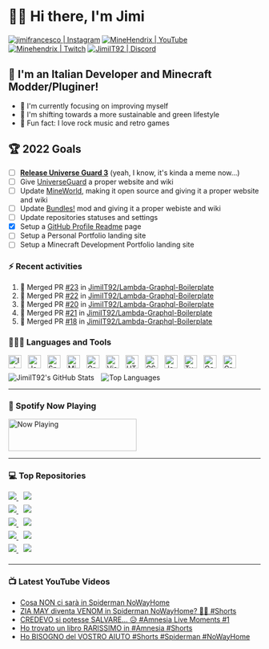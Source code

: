 # 👋🏼 Hi there, I'm Jimi
[<img align="center" alt="jimifrancesco | Instagram" title="Instagram" src="https://img.shields.io/badge/jimifrancesco-e4405f?style=flat-square&logo=instagram&logoColor=white" />][Instagram]
[<img align="center" alt="MineHendrix | YouTube" title="YouTube" src="https://img.shields.io/youtube/channel/subscribers/UCQMKod7OLyusuyzV4dSHBvQ?label=%20MineHendrix&logo=youtube&style=flat-square" />][YouTube]
[<img align="center" alt="Minehendrix | Twitch" title="Twitch" src="https://img.shields.io/twitch/status/minehendrix?color=9146FF&label=Minehendrix&logo=twitch&logoColor=white&style=flat-square" />][Twitch]
[<img align="center" alt="JimiIT92 | Discord" title="Discord" src="https://img.shields.io/badge/JimiIT92%235592-5865F2?style=flat-square&logo=discord&logoColor=white" />][Discord]


## 🍝 I'm an Italian Developer and Minecraft Modder/Pluginer!

- 🥊 I'm currently focusing on improving myself
- 🌳 I'm shifting towards a more sustainable and green lifestyle
- 🎸 Fun fact: I love rock music and retro games

## 🏆 2022 Goals

- [ ] <u>**Release Universe Guard 3**</u> (yeah, I know, it's kinda a meme now...)
- [ ] Give [UniverseGuard](https://ore.spongepowered.org/Francesco_Jimi/Universe-Guard) a proper website and wiki
- [ ] Update [MineWorld](https://mineworldminecraft.altervista.org/blog/), making it open source and giving it a proper website and wiki
- [ ] Update [Bundles!](https://www.curseforge.com/minecraft/mc-mods/bundles-mod) mod and giving it a proper webiste and wiki
- [ ] Update repositories statuses and settings
- [x] Setup a [GitHub Profile Readme](https://github.com/JimiIT92) page
- [ ] Setup a Personal Portfolio landing site
- [ ] Setup a Minecraft Development Portfolio landing site

### ⚡ Recent activities
<!--START_SECTION:activity-->
1. 🎉 Merged PR [#23](https://github.com/JimiIT92/Lambda-Graphql-Boilerplate/pull/23) in [JimiIT92/Lambda-Graphql-Boilerplate](https://github.com/JimiIT92/Lambda-Graphql-Boilerplate)
2. 🎉 Merged PR [#22](https://github.com/JimiIT92/Lambda-Graphql-Boilerplate/pull/22) in [JimiIT92/Lambda-Graphql-Boilerplate](https://github.com/JimiIT92/Lambda-Graphql-Boilerplate)
3. 🎉 Merged PR [#20](https://github.com/JimiIT92/Lambda-Graphql-Boilerplate/pull/20) in [JimiIT92/Lambda-Graphql-Boilerplate](https://github.com/JimiIT92/Lambda-Graphql-Boilerplate)
4. 🎉 Merged PR [#21](https://github.com/JimiIT92/Lambda-Graphql-Boilerplate/pull/21) in [JimiIT92/Lambda-Graphql-Boilerplate](https://github.com/JimiIT92/Lambda-Graphql-Boilerplate)
5. 🎉 Merged PR [#18](https://github.com/JimiIT92/Lambda-Graphql-Boilerplate/pull/18) in [JimiIT92/Lambda-Graphql-Boilerplate](https://github.com/JimiIT92/Lambda-Graphql-Boilerplate)
<!--END_SECTION:activity-->

### 👨🏼‍💻 Languages and Tools

[<img align="left" alt="IntelliJ Idea" title="IntelliJ Idea" width="26px" style="margin-right: 13px" src="https://ico.now.sh/intellijidea/4697ff" />][IntelliJ Idea]
[<img align="left" alt="Java" title="Java" width="26px" style="margin-right: 13px" src="https://ico.now.sh/java/F08705" />][Java]
[<img align="left" alt="Sponge" title="Sponge" width="26px" style="margin-right: 13px" src="https://www.spongepowered.org/assets/img/icons/spongie-mark.svg" />][Sponge]
[<img align="left" alt="Minecraft Forge" title="Minecraft Forge" width="26px" style="margin-right: 13px" src="https://ico.now.sh/curseforge/ED2D2F" />][Forge]
[<img align="left" alt="GraphQL" title="GraphQL" width="26px" style="margin-right: 13px" src="https://ico.now.sh/trello/0052CC" />][Trello]
[<img align="left" alt="Visual Studio Code" title="Visual Studio Code" width="26px" style="margin-right: 13px" src="https://ico.now.sh/visualstudiocode/007ACC" />][Visual Studio Code]
[<img align="left" alt="HTML 5" title="HTML 5" width="26px" style="margin-right: 13px" src="https://ico.now.sh/html5/E34F26" />][HTML 5]
[<img align="left" alt="CSS 3" title="CSS 3" width="26px" style="margin-right: 13px" src="https://ico.now.sh/css3/1572B6" />][CSS 3]
[<img align="left" alt="Javascript" title="Javascript" width="26px" style="margin-right: 13px" src="https://ico.now.sh/javascript/F7DF1E" />][Javascript]
[<img align="left" alt="Typescript" title="Typescript" width="26px" style="margin-right: 13px" src="https://ico.now.sh/typescript/3178C6" />][Typescript]
[<img align="left" alt="GoLang" title="GoLang" width="26px" style="margin-right: 13px" src="https://ico.now.sh/go/00ADD8" />][GoLang]
[<img align="left" alt="GraphQL" title="GraphQL" width="26px" style="margin-right: 13px" src="https://ico.now.sh/graphql/E10098" />][GraphQL]

<br/>
<br/>
<img align="center" alt="JimiIT92's GitHub Stats" src="https://github-readme-stats.vercel.app/api?username=JimiIT92&show_icons=true&hide_border=true&theme=dark&hide=prs" />
<img align="center" alt="Top Languages" style="margin-left: 10px" src="https://github-readme-stats.vercel.app/api/top-langs/?username=JimiIT92&layout=compact&theme=dark&langs_count=10&hide_border=true" />


<hr />

### 🎵 Spotify Now Playing

<img src="https://novatorem-jimiit92.vercel.app/api/spotify" width="256" height="64" alt="Now Playing">

<hr />

### 💻 Top Repositories

<a href="https://github.com/JimiIT92/UniverseGuard2">
  <img align="center" style="margin-bottom: 10px" src="https://github-readme-stats.vercel.app/api/pin/?username=JimiIT92&repo=UniverseGuard2&show_icons=true&hide_border=true&theme=dark" />
</a>
<a href="https://github.com/JimiIT92/ItemAlert">
  <img align="center" style="margin-bottom: 10px;margin-left: 10px;" src="https://github-readme-stats.vercel.app/api/pin/?username=JimiIT92&repo=ItemAlert&show_icons=true&hide_border=true&theme=dark" />
</a>

<br />

<a href="https://github.com/JimiIT92/BundlesMod">
  <img align="center" style="margin-bottom: 10px" src="https://github-readme-stats.vercel.app/api/pin/?username=JimiIT92&repo=BundlesMod&show_icons=true&hide_border=true&theme=dark" />
</a>
<a href="https://github.com/JimiIT92/BetterSnowierSnow">
  <img align="center" style="margin-bottom: 10px;margin-left: 10px;" src="https://github-readme-stats.vercel.app/api/pin/?username=JimiIT92&repo=BetterSnowierSnow&show_icons=true&hide_border=true&theme=dark" />
</a>

<br />

<a href="https://github.com/JimiIT92/TwitchSpawn">
  <img align="center" style="margin-bottom: 10px" src="https://github-readme-stats.vercel.app/api/pin/?username=JimiIT92&repo=TwitchSpawn&show_icons=true&hide_border=true&theme=dark" />
</a>
<a href="https://github.com/JimiIT92/NameTagKeeper">
  <img align="center" style="margin-bottom: 10px;margin-left: 10px;" src="https://github-readme-stats.vercel.app/api/pin/?username=JimiIT92&repo=NameTagKeeper&show_icons=true&hide_border=true&theme=dark" />
</a>

<br />

<a href="https://github.com/JimiIT92/snow_on_stairs">
  <img align="center" style="margin-bottom: 10px" src="https://github-readme-stats.vercel.app/api/pin/?username=JimiIT92&repo=snow_on_stairs&show_icons=true&hide_border=true&theme=dark" />
</a>
<a href="https://github.com/JimiIT92/Elmah.io-Go">
  <img align="center" style="margin-bottom: 10px;margin-left: 10px;" src="https://github-readme-stats.vercel.app/api/pin/?username=JimiIT92&repo=Elmah.io-Go&show_icons=true&hide_border=true&theme=dark" />
</a>

<br />

<a href="https://github.com/JimiIT92/Lambda-Graphql-Boilerplate">
  <img align="center" style="margin-bottom: 10px" src="https://github-readme-stats.vercel.app/api/pin/?username=JimiIT92&repo=Lambda-Graphql-Boilerplate&show_icons=true&hide_border=true&theme=dark" />
</a>
<a href="https://github.com/JimiIT92/ALBResponse">
  <img align="center" style="margin-bottom: 10px;margin-left: 10px;" src="https://github-readme-stats.vercel.app/api/pin/?username=JimiIT92&repo=ALBResponse&show_icons=true&hide_border=true&theme=dark" />
</a>

<hr />

### 📺 Latest YouTube Videos
<!-- YOUTUBE:START -->
- [Cosa NON ci sarà in Spiderman NoWayHome](https://www.youtube.com/watch?v=Sse7PTTctHE)
- [ZIA MAY diventa VENOM in Spiderman NoWayHome? 🤷‍♂️ #Shorts](https://www.youtube.com/watch?v=swf3wxmxkVU)
- [CREDEVO si potesse SALVARE... 😥 #Amnesia Live Moments #1](https://www.youtube.com/watch?v=CUIcH0PAAh0)
- [Ho trovato un libro RARISSIMO in #Amnesia #Shorts](https://www.youtube.com/watch?v=Ioaz0dywlIs)
- [Ho BISOGNO del VOSTRO AIUTO #Shorts #Spiderman #NoWayHome](https://www.youtube.com/watch?v=BEObmIpRqwQ)
<!-- YOUTUBE:END -->


<br />
<br />

[Instagram]: https://www.instagram.com/jimifrancesco/
[YouTube]: https://www.youtube.com/channel/UCQMKod7OLyusuyzV4dSHBvQ
[Twitch]: https://www.twitch.tv/minehendrix
[Discord]: http://discordapp.com/users/155469699109486592
[IntelliJ Idea]: https://www.jetbrains.com/idea/
[Java]: https://www.java.com/
[Sponge]: https://www.spongepowered.org/
[Forge]: https://forums.minecraftforge.net/
[Trello]: https://trello.com/
[Visual Studio Code]: https://code.visualstudio.com/
[HTML 5]: https://www.w3schools.com/html/
[CSS 3]: https://www.w3schools.com/css/
[Javascript]: https://www.w3schools.com/js/
[Typescript]: https://www.typescriptlang.org/
[GoLang]: https://go.dev/
[GraphQL]: https://graphql.org/
